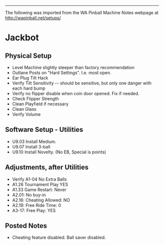 ***
The following was imported from the WA Pinball Machine Notes webpage at http://wapinball.net/setups/
# Jackbot
## Physical Setup
-   Level Machine slightly steeper than factory recommendation
-   Outlane Posts on "Hard Settings". I.e. most open.
-   Ear Plug Tilt Hack
-   Verify Tilt Sensitivity -- should be sensitive, but only one danger with each hard bump
-   Verify no flipper disable when coin door opened. Fix if needed.
-   Check Flipper Strength
-   Clean Playfield if necessary
-   Clean Glass
-   Verify Volume
## Software Setup - Utilities
-   U9.03 Install Medium.
-   U9.07 Install 3-ball
-   U9.10 Install Novelty. (No EB, Special is points)
## Adjustments, after Utilities
-   Verify A1-04 No Extra Balls
-   A1.26 Tournament Play YES
-   A1.33 Game Restart: Never
-   A2.01: No buy-in
-   A2.16: Cheating Allowed: NO
-   A2.19: Free Ride Time: 0
-   A3-17: Free Play: YES
## Posted Notes
-   Cheating feature disabled. Ball saver disabled.

